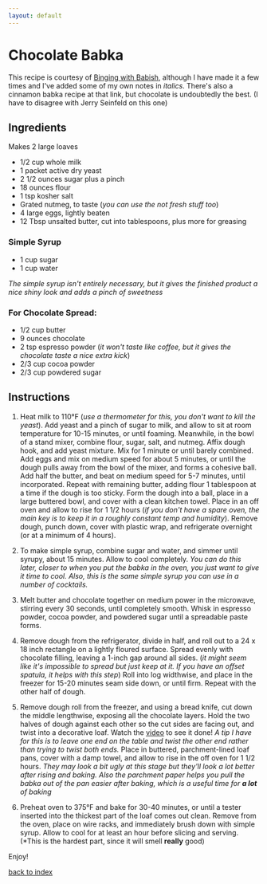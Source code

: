 ```yaml
---
layout: default
---
```


<!---
This is a comment. Note the triple dash to start, but double to end
-->


# Chocolate Babka
<!---
Seth May
github: sethdmay
-->


This recipe is courtesy of [Binging with Babish](https://www.bingingwithbabish.com/recipes/2017/5/09/babka-inspired-by-seinfeld), although I have made it a few times and I've added some of my own notes in *italics*. There's also a cinnamon babka recipe at that link, but chocolate is undoubtedly the best. (I have to disagree with Jerry Seinfeld on this one)

## Ingredients

Makes 2 large loaves 

- 1/2 cup whole milk
- 1 packet active dry yeast
- 2 1/2 ounces sugar plus a pinch
- 18 ounces flour
- 1 tsp kosher salt
- Grated nutmeg, to taste (*you can use the not fresh stuff too*)
- 4 large eggs, lightly beaten
- 12 Tbsp unsalted butter, cut into tablespoons, plus more for greasing

### Simple Syrup
- 1 cup sugar
- 1 cup water  

*The simple syrup isn't entirely necessary, but it gives the finished product a nice shiny look and adds a pinch of sweetness*

### For Chocolate Spread:

- 1/2 cup butter
- 9 ounces chocolate
- 2 tsp espresso powder (*it won't taste like coffee, but it gives the chocolate taste a nice extra kick*)
- 2/3 cup cocoa powder
- 2/3 cup powdered sugar 


## Instructions

1. Heat milk to 110°F (*use a thermometer for this, you don't want to kill the yeast*). Add yeast and a pinch of sugar to milk, and allow to sit at room temperature for 10-15 minutes, or until foaming. Meanwhile, in the bowl of a stand mixer, combine flour, sugar, salt, and nutmeg.  Affix dough hook, and add yeast mixture. Mix for 1 minute or until barely combined. Add eggs and mix on medium speed for about 5 minutes, or until the dough pulls away from the bowl of the mixer, and forms a cohesive ball. Add half the butter, and beat on medium speed for 5-7 minutes, until incorporated. Repeat with remaining butter, adding flour 1 tablespoon at a time if the dough is too sticky.  Form the dough into a ball, place in a large buttered bowl, and cover with a clean kitchen towel.  Place in an off oven and allow to rise for 1 1/2 hours (*if you don't have a spare oven, the main key is to keep it in a roughly constant temp and humidity*).  Remove dough, punch down, cover with plastic wrap, and refrigerate overnight (or at a minimum of 4 hours).

2. To make simple syrup, combine sugar and water, and simmer until syrupy, about 15 minutes. Allow to cool completely. *You can do this later, closer to when you put the babka in the oven, you just want to give it time to cool. Also, this is the same simple syrup you can use in a number of cocktails.*

3. Melt butter and chocolate together on medium power in the microwave, stirring every 30 seconds, until completely smooth.  Whisk in espresso powder, cocoa powder, and powdered sugar until a spreadable paste forms.

4. Remove dough from the refrigerator, divide in half, and roll out to a 24 x 18 inch rectangle on a lightly floured surface.  Spread evenly with chocolate filling, leaving a 1-inch gap around all sides. (*it might seem like it's impossible to spread but just keep at it. If you have an offset spatula, it helps with this step*) Roll into log widthwise, and place in the freezer for 15-20 minutes seam side down, or until firm. Repeat with the other half of dough.

5. Remove dough roll from the freezer, and using a bread knife, cut down the middle lengthwise, exposing all the chocolate layers.  Hold the two halves of dough against each other so the cut sides are facing out, and twist into a decorative loaf. Watch the [video](https://www.youtube.com/watch?v=pw2A03Z91FI&t=348s) to see it done! *A tip I have for this is to leave one end on the table and twist the other end rather than trying to twist both ends.* Place in buttered, parchment-lined loaf pans, cover with a damp towel, and allow to rise in the off oven for 1 1/2 hours. *They may look a bit ugly at this stage but they'll look a lot better after rising and baking. Also the parchment paper helps you pull the babka out of the pan easier after baking, which is a useful time for **a lot** of baking*

6. Preheat oven to 375°F and bake for 30-40 minutes, or until a tester inserted into the thickest part of the loaf comes out clean. Remove from the oven, place on wire racks, and immediately brush down with simple syrup. Allow to cool for at least an hour before slicing and serving. (*This is the hardest part, since it will smell **really** good)


Enjoy!

<!--
Keep this link to return to the index
-->
[back to index](../)